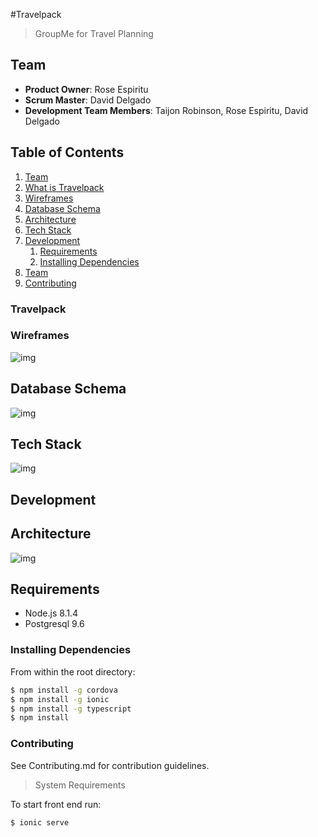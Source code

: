 #Travelpack
> GroupMe for Travel Planning

## Team 
  - __Product Owner__: Rose Espiritu
  - __Scrum Master__: David Delgado
  - __Development Team Members__: Taijon Robinson, Rose Espiritu, David Delgado

## Table of Contents

1. [Team](#Team)
1. [What is Travelpack](#travelpack)
1. [Wireframes](#wireframes)
1. [Database Schema](#database-schema)
1. [Architecture](#architecture)
1. [Tech Stack](#tech-stack)
1. [Development](#development)
    1. [Requirements](#requirements)
    1. [Installing Dependencies](#installing-dependencies)
1. [Team](#team)
1. [Contributing](#contributing)

### Travelpack

### Wireframes 
![img](http://imgh.us/Screen_Shot_2017-07-10_at_10.39.00_PM.png)

## Database Schema 
![img](http://imgh.us/Screen_Shot_2017-07-12_at_10.53.34_AM.png)

## Tech Stack 
![img](http://imgh.us/tech-stack.png)

## Development

## Architecture
![img](http://i65.tinypic.com/2mhddw9.png)

## Requirements
- Node.js 8.1.4
- Postgresql 9.6

### Installing Dependencies

From within the root directory:
```bash
$ npm install -g cordova
$ npm install -g ionic
$ npm install -g typescript
$ npm install
```


### Contributing 
See Contributing.md for contribution guidelines.





> System Requirements








To start front end run:
```bash
$ ionic serve
```
